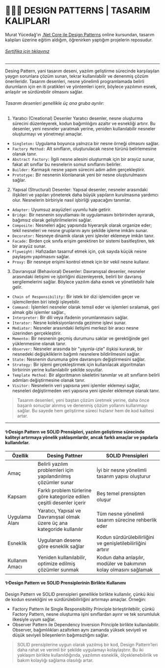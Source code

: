# 👩🏼‍💻 DESIGN PATTERNS | TASARIM KALIPLARI

Murat Yücedağ'ın [.Net Core ile Design Patterns](https://www.udemy.com/course/aspnet-core-6-ile-design-patterns-15-farkl-tasarm-deseni/) online kursundan, tasarım kalıpları üzerine eğitim aldığım, öğrenirken yaptığım projelerin reposudur.

###### [Sertifika için tıklayınız](https://drive.google.com/file/d/128PjcuC3HB0axMUU9EwLV4JuOFkuK8pu/view?usp=drive_link)

***

Desing Pattern, yani tasarım deseni, yazılım geliştirme sürecinde karşılaşılan yaygın sorunlara çözüm sunan, tekrar kullanılabilir ve denenmiş çözüm önerileridir. Tasarım desenleri, nesne yönelimli programlamada belirli durumların için en iti pratikleri ve yöntemleri içerir, böylece yazılımın esnek, anlaşılır ve sürdürebilir olmasını sağlar.

###### Tasarım desenleri genellikle üç ana gruba ayrılır:
1. Yaratıcı (Creational) Desenler
Yaratıcı desenler, nesne oluşturma sürecini düzenleyerek, kodun bağımlılığını azaltır ve esnekliği artırır. Bu desenler, yeni nesneler yaratmak yerine, yeniden kullanılabilir nesneler oluşturmayı ve yönetmeyi amaçlar.

+ `Singleton:` Uygulama boyunca yalnızca bir nesne örneği olmasını sağlar.
+ `Factory Method:` Alt sınıfların, oluşturulacak nesne türünü belirlemesine olanak tanır.
+ `Abstract Factory:` İlgili nesne ailesini oluşturmak için bir arayüz sunar, fakat alt sınıflar bu nesnelerin somut sınıflarını belirler.
+ `Builder:` Karmaşık nesne yapım sürecini adım adım gerçekleştirir.
+ `Prototype:` Bir nesnenin klonlanarak yeni bir nesne oluşturulmasını sağlar.

2. Yapısal (Structural) Desenler:
Yapısal desenler, nesneler arasındaki ilişkileri ve yapıları yöneterek daha büyük yapıların kurulmasına yardımcı olur. Nesnelerin birbiriyle nasıl işbirliği yapacağını tanımlar.

+ `Adapter:` Uyumsuz arayüzleri uyumlu hale getirir.
+ `Bridge:` Bir nesnenin soyutlaması ile uygulamasını birbirinden ayırarak, bağımsız olarak geliştirilmelerini sağlar.
+ `Composite:` Nesneleri ağaç yapısında hiyerarşik olarak organize eder; tekil nesneleri ve nesne gruplarını aynı şekilde işleme imkânı sunar.
+ `Decorator:` Nesneye dinamik olarak yeni işlevler eklemeye imkân tanır.
+ `Facade:` Birden çok sınıfa erişim gerektiren bir sistemi basitleştiren, tek bir arayüz sunar.
+ `Flyweight:` Hafızadan tasarruf etmek için, çok sayıda küçük nesne paylaşımı yapılmasını sağlar.
+ `Proxy:` Bir nesneye erişimi kontrol etmek için bir vekil nesne kullanır.

3. Davranışsal (Behavioral) Desenler:
Davranışsal desenler, nesneler arasındaki iletişimi ve işbirliğini düzenleyerek, belirli bir davranış sergilemelerini sağlar. Böylece yazılım daha esnek ve yönetilebilir hale gelir.

+ `Chain of Responsibility:` Bir istek bir dizi işlemciden geçer ve işlemcilerden biri isteği işleyebilir.
+ `Command:` İşlemleri nesneler olarak temsil eder ve işlemleri sıralamak, geri almak gibi işlemler sağlar.,
+ `Interpreter:` Bir dili veya ifadenin yorumlanmasını sağlar.
+ `Iterator:` Nesne koleksiyonlarında gezinme işlevi sunar.
+ `Mediator:` Nesneler arasındaki iletişimi merkezi bir aracı nesne üzerinden gerçekleştirir.
+ `Memento:` Bir nesnenin geçmiş durumunu saklar ve gerektiğinde geri yüklenmesine olanak tanır.
+ `Observer:` Nesneler arasında bir "yayınla-izle" ilişkisi kurarak, bir nesnedeki değişikliklerin bağımlı nesnelere bildirilmesini sağlar.
+ `State:` Nesnenin durumuna göre davranışını değiştirmesini sağlar.
+ `Strategy:` Bir işlemi gerçekleştirmek için kullanılacak algoritmaları birbirinin yerine kullanılabilir şekilde soyutlar.
+ `Template Method:` Bir algoritmanın iskeletini tanımlar ve alt sınıfların belirli adımları değiştirmesine olanak tanır.
+ `Visitor:` Nesnelerin veri yapısına yeni işlemler eklemeyi sağlar, nesneleri değiştirmeden veri yapısına yeni işlevler eklemeye olanak tanır.

> Tasarım desenleri, yeni baştan çözüm üretmek yerine, daha önce başarılı sonuçlar alınmış ve denenmiş çözüm yollarını kullanmayı sağlar. Bu sayede hem geliştirme süreci hızlanır hem de kod kalitesi artar.

***

#### ✨Design Pattern ve SOLID Prensipleri, yazılım geliştirme sürecinde kaliteyi artırmaya yönelik yaklaşımlardır, ancak farklı amaçlar ve yapılarla kullanılırlar.

| Özellik | Desing Pattner | SOLID Prensipleri|
|---------|----------------|------------------|
| Amaç | Belirli yazılım problemleri için yapılandırılmış çözümler sunar | İyi bir nesne yönelimli tasarım yapısı oluşturur |
| Kapsam | Farklı problem türlerine göre kategorize edilen çeşitli desenler içerir | Beş temel prensipten oluşur |
| Uygulama Alanı | Yaratıcı, Yapısal ve Davranışsal olmak üzere üç ana kategoride kullanılır | Tüm nesne yönelimli tasarım sürecine rehberlik eder |
| Esneklik | Uygulanan desene göre esneklik sağlar | Kodun sürdürülebilirliğini ve genişletilebilirliğini artırır |
|Kullanım Amacı | Yeniden kullanılabilir, optimize edilmiş çözümler sunmak | Kodun daha anlaşılır, modüler ve bakımının kolay olmasını sağlamak |

#### ✨Design Pattern ve SOLID Prensiplerinin Birlikte Kullanımı
Design Pattern ve SOLID prensipleri genellikle birlikte kullanılır, çünkü ikisi de kodun esnekliğini ve sürdürülebilirliğini artırmayı amaçlar. Örneğin:

+ Factory Pattern ile Single Responsibility Principle birleştirilebilir, çünkü Factory Pattern, nesne oluşturma işini sınıflardan ayırır ve tek sorumluluk ilkesiyle uyum sağlar.
+ Observer Pattern ile Dependency Inversion Principle birlikte kullanılabilir. Observer, bağımlılıkları azaltırken aynı zamanda yüksek seviyeli ve düşük seviyeli bileşenlerin bağımsızlığını sağlar.

> SOLID prensiplerine uygun olarak yazılmış bir kod, Design Pattern’leri daha rahat ve verimli bir şekilde uygulamayı kolaylaştırır. Bu iki yaklaşım birlikte kullanıldığında, yazılımın esneklik, ölçeklenebilirlik ve bakım kolaylığı sağlama olasılığı artar.
